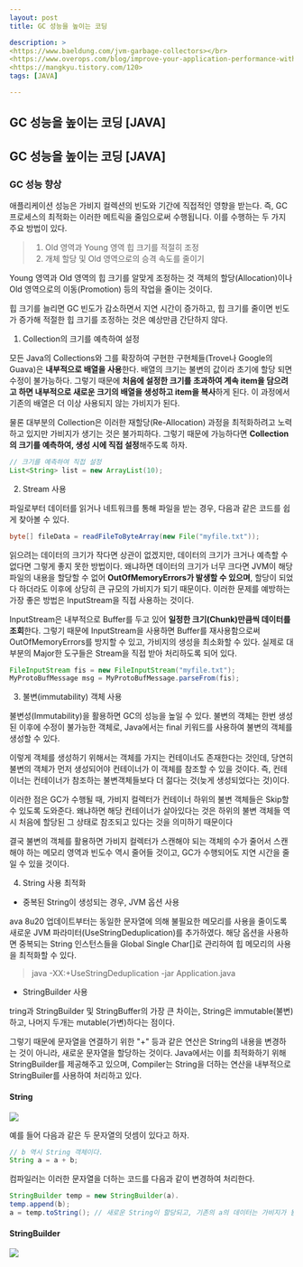 ```yaml
---
layout: post
title: GC 성능을 높이는 코딩

description: >
<https://www.baeldung.com/jvm-garbage-collectors></br>
<https://www.overops.com/blog/improve-your-application-performance-with-garbage-collection-optimization/> </br>
<https://mangkyu.tistory.com/120>
tags: [JAVA]

---
```


## GC 성능을 높이는 코딩 [JAVA]

## GC 성능을 높이는 코딩 [JAVA]

### GC 성능 향상

애플리케이션 성능은 가비지 컬렉션의 빈도와 기간에 직접적인 영향을 받는다. 즉, GC 프로세스의 최적화는 이러한 메트릭을 줄임으로써 수행됩니다. 이를 수행하는 두 가지 주요 방법이 있다.

> 1. Old 영역과 Young 영역 힙 크기를 적절히 조정
> 2. 개체 할당 및 Old 영역으로의 승격 속도를 줄이기

Young 영역과 Old 영역의 힙 크기를 알맞게 조정하는 것
객체의 할당(Allocation)이나 Old 영역으로의 이동(Promotion) 등의 작업을 줄이는 것이다.

힙 크기를 늘리면 GC 빈도가 감소하면서 지연 시간이 증가하고, 힙 크기를 줄이면 빈도가 증가해 적절한 힙 크기를 조정하는 것은 예상만큼 간단하지 않다.

1.  Collection의 크기를 예측하여 설정

모든 Java의 Collections와 그를 확장하여 구현한 구현체들(Trove나 Google의 Guava)은 **내부적으로 배열을 사용**한다. 배열의 크기는 불변의 값이라 초기에 할당 되면 수정이 불가능하다. 그렇기 때문에 **처음에 설정한 크기를 초과하여 계속 item을 담으려고 하면 내부적으로 새로운 크기의 배열을 생성하고 item을 복사**하게 된다. 이 과정에서 기존의 배열은 더 이상 사용되지 않는 가비지가 된다.

물론 대부분의 Collection은 이러한 재할당(Re-Allocation) 과정을 최적화하려고 노력하고 있지만 가비지가 생기는 것은 불가피하다. 그렇기 때문에 가능하다면 **Collection의 크기를 예측하여, 생성 시에 직접 설정**해주도록 하자.

```java
// 크기를 예측하여 직접 설정
List<String> list = new ArrayList(10);
```

2. Stream 사용

파일로부터 데이터를 읽거나 네트워크를 통해 파일을 받는 경우, 다음과 같은 코드를 쉽게 찾아볼 수 있다.

```java
byte[] fileData = readFileToByteArray(new File("myfile.txt"));
```

읽으려는 데이터의 크기가 작다면 상관이 없겠지만, 데이터의 크기가 크거나 예측할 수 없다면 그렇게 좋지 못한 방법이다. 왜냐하면 데이터의 크기가 너무 크다면 JVM이 해당 파일의 내용을 할당할 수 없어 **OutOfMemoryErrors가 발생할 수 있으며**, 할당이 되었다 하더라도 이후에 상당히 큰 규모의 가비지가 되기 때문이다. 이러한 문제를 예방하는 가장 좋은 방법은 InputStream을 직접 사용하는 것이다.

InputStream은 내부적으로 Buffer를 두고 있어 **일정한 크기(Chunk)만큼씩 데이터를 조회**한다. 그렇기 때문에 InputStream을 사용하면 Buffer를 재사용함으로써 OutOfMemoryErrors를 방지할 수 있고, 가비지의 생성을 최소화할 수 있다. 실제로 대부분의 Major한 도구들은 Stream을 직접 받아 처리하도록 되어 있다.

```java
FileInputStream fis = new FileInputStream("myfile.txt");
MyProtoBufMessage msg = MyProtoBufMessage.parseFrom(fis);
```

3. 불변(immutability) 객체 사용

불변성(Immutability)을 활용하면 GC의 성능을 높일 수 있다. 불변의 객체는 한번 생성된 이후에 수정이 불가능한 객체로, Java에서는 final 키워드를 사용하여 불변의 객체를 생성할 수 있다.

이렇게 객체를 생성하기 위해서는 객체를 가지는 컨테이너도 존재한다는 것인데, 당연히 불변의 객체가 먼저 생성되어야 컨테이너가 이 객체를 참조할 수 있을 것이다. 즉, 컨테이너는 컨테이너가 참조하는 불변객체들보다 더 젊다는 것(늦게 생성되었다는 것)이다.

이러한 점은 GC가 수행될 때, 가비지 컬렉터가 컨테이너 하위의 불변 객체들은 Skip할 수 있도록 도와준다. 왜냐하면 해당 컨테이너가 살아있다는 것은 하위의 불변 객체들 역시 처음에 할당된 그 상태로 참조되고 있다는 것을 의미하기 때문이다

결국 불변의 객체를 활용하면 가비지 컬렉터가 스캔해야 되는 객체의 수가 줄어서 스캔해야 하는 메모리 영역과 빈도수 역시 줄어들 것이고, GC가 수행되어도 지연 시간을 줄일 수 있을 것이다.

4. String 사용 최적화

- 중복된 String이 생성되는 경우, JVM 옵션 사용

ava 8u20 업데이트부터는 동일한 문자열에 의해 불필요한 메모리를 사용을 줄이도록 새로운 JVM 파라미터(UseStringDeduplication)를 추가하였다. 해당 옵션을 사용하면 중복되는 String 인스턴스들을 Global Single Char[]로 관리하여 힙 메모리의 사용을 최적화할 수 있다.

> java -XX:+UseStringDeduplication -jar Application.java

- StringBuilder 사용

tring과 StringBuilder 및 StringBuffer의 가장 큰 차이는, String은 immutable(불변)하고, 나머지 두개는 mutable(가변)하다는 점이다.

그렇기 때문에 문자열을 연결하기 위한 "+" 등과 같은 연산은 String의 내용을 변경하는 것이 아니라, 새로운 문자열을 할당하는 것이다. Java에서는 이를 최적화하기 위해 StringBuilder를 제공해주고 있으며, Compiler는 String을 더하는 연산을 내부적으로 StringBuiler를 사용하여 처리하고 있다.

#### String

![](https://taeho0304.github.io/assets/img/JAVA/String&StringBuilder/s.png)

예를 들어 다음과 같은 두 문자열의 덧셈이 있다고 하자.

```java
// b 역시 String 객체이다.
String a = a + b;
```

컴파일러는 이러한 문자열을 더하는 코드를 다음과 같이 변경하여 처리한다.

```java
StringBuilder temp = new StringBuilder(a).
temp.append(b);
a = temp.toString(); // 새로운 String이 할당되고, 기존의 a의 데이터는 가비지가 됨
```

#### StringBuilder

![](https://taeho0304.github.io/assets/img/JAVA/String&StringBuilder/sb.png)
